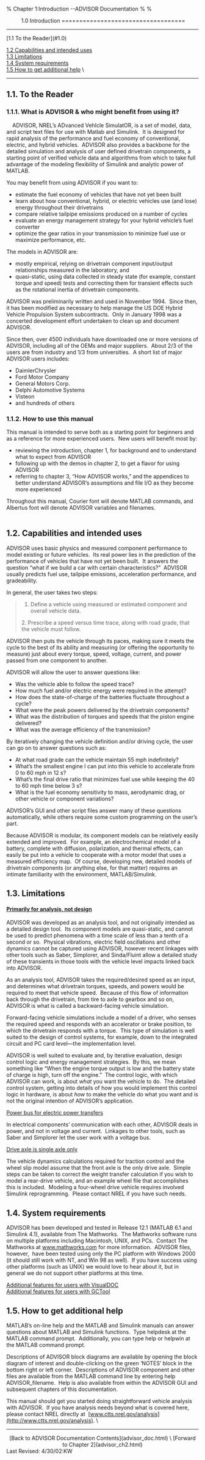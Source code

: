 % Chapter 1:Introduction --ADVISOR Documentation
% 
% 

<center>
 <a name="1.0"></a>1.0 Introduction
===================================

</center>
<center>

* * * * *

</center>
[1.1 To the Reader](#1.0)

[1.2 Capabilities and intended uses](#1.2) \
[1.3 Limitations](#1.3) \
[1.4 System requirements](#1.4) \
[1.5 How to get additional help](#1.5) \

* * * * *

1.1. To the Reader
------------------

### 1.1.1. What is ADVISOR & who might benefit from using it?

    ADVISOR, NREL’s ADvanced VehIcle SimulatOR, is a set of model, data,
and script text files for use with Matlab and Simulink.  It is designed
for rapid analysis of the performance and fuel economy of conventional,
electric, and hybrid vehicles.  ADVISOR also provides a backbone for the
detailed simulation and analysis of user defined drivetrain components,
a starting point of verified vehicle data and algorithms from which to
take full advantage of the modeling flexibility of Simulink and analytic
power of MATLAB.

You may benefit from using ADVISOR if you want to:

-   estimate the fuel economy of vehicles that have not yet been built
-   learn about how conventional, hybrid, or electric vehicles use (and
    lose) energy throughout their drivetrains
-   compare relative tailpipe emissions produced on a number of cycles
-   evaluate an energy management strategy for your hybrid vehicle’s
    fuel converter
-   optimize the gear ratios in your transmission to minimize fuel use
    or maximize performance, etc.

The models in ADVISOR are:

-   mostly empirical, relying on drivetrain component input/output
    relationships measured in the laboratory, and
-   quasi-static, using data collected in steady state (for example,
    constant torque and speed) tests and correcting them for transient
    effects such as the rotational inertia of drivetrain components.

ADVISOR was preliminarily written and used in November 1994.  Since
then, it has been modified as necessary to help manage the US DOE Hybrid
Vehicle Propulsion System subcontracts.  Only in January 1998 was a
concerted development effort undertaken to clean up and document
ADVISOR.

Since then, over 4500 individuals have downloaded one or more versions
of ADVISOR, including all of the OEMs and major suppliers.  About 2/3 of
the users are from industry and 1/3 from universities.  A short list of
major ADVISOR users includes:

-   DaimlerChrysler
-   Ford Motor Company
-   General Motors Corp.
-   Delphi Automotive Systems
-   Visteon
-   and hundreds of others

### <a name="1.1.2"></a>1.1.2. How to use this manual

This manual is intended to serve both as a starting point for beginners
and as a reference for more experienced users.  New users will benefit
most by:

-   reviewing the introduction, chapter 1, for background and to
    understand what to expect from ADVISOR
-   following up with the demos in chapter 2, to get a flavor for using
    ADVISOR
-   referring to chapter 3, “How ADVISOR works,” and the appendices to
    better understand ADVISOR’s assumptions and file I/O as they become
    more experienced

Throughout this manual, Courier font will denote MATLAB commands, and
Albertus font will denote ADVISOR variables and filenames. \
 

<a name="1.2"></a>1.2. Capabilities and intended uses
-----------------------------------------------------

ADVISOR uses basic physics and measured component performance to model
existing or future vehicles.  Its real power lies in the prediction of
the performance of vehicles that have not yet been built.  It answers
the question “what if we build a car with certain characteristics?” 
ADVISOR usually predicts fuel use, tailpipe emissions, acceleration
performance, and gradeability.

<p>
In general, the user takes two steps:

> 1. Define a vehicle using measured or estimated component and overall
> vehicle data.
> <p>
> 2. Prescribe a speed versus time trace, along with road grade, that
> the vehicle must follow.

ADVISOR then puts the vehicle through its paces, making sure it meets
the cycle to the best of its ability and measuring (or offering the
opportunity to measure) just about every torque, speed, voltage,
current, and power passed from one component to another.

ADVISOR will allow the user to answer questions like:

-   Was the vehicle able to follow the speed trace?
-   How much fuel and/or electric energy were required in the attempt?
-   How does the state-of-charge of the batteries fluctuate throughout a
    cycle?
-   What were the peak powers delivered by the drivetrain components?
-   What was the distribution of torques and speeds that the piston
    engine delivered?
-   What was the average efficiency of the transmission?

By iteratively changing the vehicle definition and/or driving cycle, the
user can go on to answer questions such as:

-   At what road grade can the vehicle maintain 55 mph indefinitely?
-   What’s the smallest engine I can put into this vehicle to accelerate
    from 0 to 60 mph in 12 s?
-   What’s the final drive ratio that minimizes fuel use while keeping
    the 40 to 60 mph time below 3 s?
-   What is the fuel economy sensitivity to mass, aerodynamic drag, or
    other vehicle or component variations?

ADVISOR’s GUI and other script files answer many of these questions
automatically, while others require some custom programming on the
user’s part.

Because ADVISOR is modular, its component models can be relatively
easily extended and improved.  For example, an electrochemical model of
a battery, complete with diffusion, polarization, and thermal effects,
can easily be put into a vehicle to cooperate with a motor model that
uses a measured efficiency map.  Of course, developing new, detailed
models of drivetrain components (or anything else, for that matter)
requires an intimate familiarity with the environment, MATLAB/Simulink.

<a name="1.3"></a>1.3. Limitations
----------------------------------

#### <u>Primarily for analysis, not design</u>

ADVISOR was developed as an analysis tool, and not originally intended
as a detailed design tool.  Its component models are quasi-static, and
cannot be used to predict phenomena with a time scale of less than a
tenth of a second or so.  Physical vibrations, electric field
oscillations and other dynamics cannot be captured using ADVISOR,
however recent linkages with other tools such as Saber, Simplorer, and
Sinda/Fluint allow a detailed study of these transients in those tools
with the vehicle level impacts linked back into ADVISOR.

As an analysis tool, ADVISOR takes the required/desired speed as an
input, and determines what drivetrain torques, speeds, and powers would
be required to meet that vehicle speed.  Because of this flow of
information back through the drivetrain, from tire to axle to gearbox
and so on, ADVISOR is what is called a backward-facing vehicle
simulation.

Forward-facing vehicle simulations include a model of a driver, who
senses the required speed and responds with an accelerator or brake
position, to which the drivetrain responds with a torque.  This type of
simulation is well suited to the design of control systems, for example,
down to the integrated circuit and PC card level—the implementation
level.

ADVISOR is well suited to evaluate and, by iterative evaluation, design
control logic and energy management strategies.  By this, we mean
something like “When the engine torque output is low and the battery
state of charge is high, turn off the engine.”  The control logic, with
which ADVISOR can work, is about *what* you want the vehicle to do.  The
detailed control system, getting into details of how you would implement
this control logic in hardware, is about *how* to make the vehicle do
what you want and is not the original intention of ADVISOR’s
application.

<u>Power bus for electric power transfers</u>

In electrical components’ communication with each other, ADVISOR deals
in power, and not in voltage and current.  Linkages to other tools, such
as Saber and Simplorer let the user work with a voltage bus.

<u>Drive axle is single axle only</u>

The vehicle dynamics calculations required for traction control and the
wheel slip model assume that the front axle is the only drive axle. 
Simple steps can be taken to correct the weight transfer calculation if
you wish to model a rear-drive vehicle, and an example wheel file that
accomplishes this is included.  Modeling a four-wheel drive vehicle
requires involved Simulink reprogramming.  Please contact NREL if you
have such needs.

<a name="1.4"></a>1.4. System requirements
------------------------------------------

ADVISOR has been developed and tested in Release 12.1 (MATLAB 6.1 and
Simulink 4.1), available from The Mathworks.  The Mathworks software
runs on multiple platforms including Macintosh, UNIX, and PCs.  Contact
The Mathworks at www.mathworks.com for more information.  ADVISOR files,
however,  have been tested using only the PC platform with Windows 2000
(it should still work with NT, and Win 98 as well).  If you have success
using other platforms (such as UNIX) we would love to hear about it, but
in general we do not support other platforms at this time.

<u>[Additional features for users with
VisualDOC](cs_opt_help.html#Optimization%20Method%20Selection)</u> \
<u>[Additional features for users with
GCTool](fuel_converter_fuel_cell.html#GCTool)</u>

<a name="1.5"></a>1.5. How to get additional help
-------------------------------------------------

MATLAB’s on-line help and the MATLAB and Simulink manuals can answer
questions about MATLAB and Simulink functions.  Type helpdesk at the
MATLAB command prompt.  Additionally, you can type help or helpwin at
the MATLAB command prompt.

Descriptions of ADVISOR block diagrams are available by opening the
block diagram of interest and double-clicking on the green ‘NOTES’ block
in the bottom right or left corner.  Descriptions of ADVISOR component
and other files are available from the MATLAB command line by entering
help ADVISOR\_filename.  Help is also available from within the ADVISOR
GUI and subsequent chapters of this documentation.

This manual should get you started doing straightforward vehicle
analysis with ADVISOR.  If you have analysis needs beyond what is
covered here, please contact NREL directly at 
[www.ctts.nrel.gov/analysis](http://www.ctts.nrel.gov/analysis). \

* * * * *

<center>
[Back to ADVISOR Documentation Contents](advisor_doc.html) \
[Forward to Chapter 2](advisor_ch2.html)

</center>
Last Revised: 4/30/02:KW
